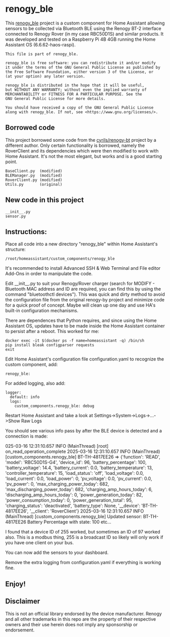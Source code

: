 # renogy_ble

This [renogy_ble](https://github.com/realrube/renogy_ble/edit/main) project is a custom component for Home Assistant allowing sensors to be collected via Bluetooth BLE using the Renogy BT-2 interface connected to Renogy Rover (in my case RBC50D1S) and similar products.  It was developed and tested on a Raspberry Pi 4B 4GB running the Home Assistant OS (6.6.62-haos-raspi).

    This file is part of renogy_ble.
  
    renogy_ble is free software: you can redistribute it and/or modify
    it under the terms of the GNU General Public License as published by
    the Free Software Foundation, either version 3 of the License, or
    (at your option) any later version.
    
    renogy_ble is distributed in the hope that it will be useful,
    but WITHOUT ANY WARRANTY; without even the implied warranty of
    MERCHANTABILITY or FITNESS FOR A PARTICULAR PURPOSE. See the
    GNU General Public License for more details.
    
    You should have received a copy of the GNU General Public License
    along with renogy_ble. If not, see <https://www.gnu.org/licenses/>.

## Borrowed code

This project borrowed some code from the [cyrils/renogy-bt](https://github.com/cyrils/renogy-bt) project by a different author.  Only certain functionality is borrowed, namely the RoverClient and its dependencies which were then modified to work with Home Assistant.  It's not the most elegant, but works and is a good starting point.

    BaseClient.py  (modified)
    BLEManager.py  (modified)
    RoverClient.py (modified)
    Utils.py       (original)

## New code in this project

    __init__.py
    sensor.py

## Instructions:

Place all code into a new directory "renogy_ble" within Home Assistant's structure:  

    /root/homeassistant/custom_components/renogy_ble
    
It's recommended to install Advanced SSH & Web Terminal and File editor Add-Ons in order to manipulate the code.

Edit \_\_init__.py to suit your Renogy/Rover charger (search for MODIFY - Bluetooth MAC address and ID are required, you can find this by using the command "bluetoothctl devices").  This was quick and dirty method to avoid the configuration file from the original renogy-by project and minimize code for a quick proof of concept.  Maybe will clean up one day and use HA's built-in configuration mechanisms.

There are dependences that Python requires, and since using the Home Assistant OS, updates have to be made inside the Home Assistant container to persist after a reboot.  This worked for me:

    docker exec -it $(docker ps -f name=homeassistant -q) /bin/sh
    pip install bleak configparser requests
    exit

Edit Home Assistant's configuration file configuration.yaml to recognize the custom component, add:

    renogy_ble:

For added logging, also add:

    logger:
      default: info
      logs:
        custom_components.renogy_ble: debug

Restart Home Assistant and take a look at Settings->System->Logs->...->Show Raw Logs

You should see various info pass by after the BLE device is detected and a connection is made:

025-03-16 12:31:10.657 INFO (MainThread) [root] on_read_operation_complete
2025-03-16 12:31:10.657 INFO (MainThread) [custom_components.renogy_ble] BT-TH-4817EE26 => {'function': 'READ', 'model': 'RBC50D1S-G4', 'device_id': 96, 'battery_percentage': 100, 'battery_voltage': 14.4, 'battery_current': 0.0, 'battery_temperature': 13, 'controller_temperature': 15, 'load_status': 'off', 'load_voltage': 0.0, 'load_current': 0.0, 'load_power': 0, 'pv_voltage': 0.0, 'pv_current': 0.0, 'pv_power': 0, 'max_charging_power_today': 682, 'max_discharging_power_today': 682, 'charging_amp_hours_today': 6, 'discharging_amp_hours_today': 0, 'power_generation_today': 82, 'power_consumption_today': 0, 'power_generation_total': 95, 'charging_status': 'deactivated', 'battery_type': None, '__device': 'BT-TH-4817EE26', '__client': 'RoverClient'}
2025-03-16 12:31:10.657 INFO (MainThread) [custom_components.renogy_ble] Updated sensor: BT-TH-4817EE26 Battery Percentage with state: 100
etc...

I found that a device ID of 255 worked, but sometimes an ID of 97 worked also.  This is a modbus thing, 255 is a broadcast ID so likely will only work if you have one client on your bus.

You can now add the sensors to your dashboard.

Remove the extra logging from configuration.yaml if everything is working fine.

## Enjoy!

## Disclaimer
This is not an official library endorsed by the device manufacturer. Renogy and all other trademarks in this repo are the property of their respective owners and their use herein does not imply any sponsorship or endorsement.

